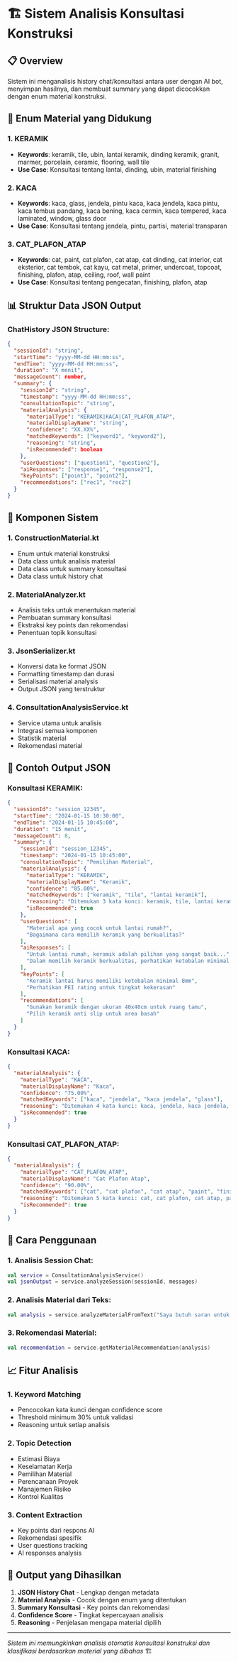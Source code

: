 # 🏗️ Sistem Analisis Konsultasi Konstruksi

## 📋 Overview

Sistem ini menganalisis history chat/konsultasi antara user dengan AI bot, menyimpan hasilnya, dan membuat summary yang dapat dicocokkan dengan enum material konstruksi.

## 🎯 Enum Material yang Didukung

### **1. KERAMIK**
- **Keywords**: keramik, tile, ubin, lantai keramik, dinding keramik, granit, marmer, porcelain, ceramic, flooring, wall tile
- **Use Case**: Konsultasi tentang lantai, dinding, ubin, material finishing

### **2. KACA**
- **Keywords**: kaca, glass, jendela, pintu kaca, kaca jendela, kaca pintu, kaca tembus pandang, kaca bening, kaca cermin, kaca tempered, kaca laminated, window, glass door
- **Use Case**: Konsultasi tentang jendela, pintu, partisi, material transparan

### **3. CAT_PLAFON_ATAP**
- **Keywords**: cat, paint, cat plafon, cat atap, cat dinding, cat interior, cat eksterior, cat tembok, cat kayu, cat metal, primer, undercoat, topcoat, finishing, plafon, atap, ceiling, roof, wall paint
- **Use Case**: Konsultasi tentang pengecatan, finishing, plafon, atap

## 📊 Struktur Data JSON Output

### **ChatHistory JSON Structure:**
```json
{
  "sessionId": "string",
  "startTime": "yyyy-MM-dd HH:mm:ss",
  "endTime": "yyyy-MM-dd HH:mm:ss", 
  "duration": "X menit",
  "messageCount": number,
  "summary": {
    "sessionId": "string",
    "timestamp": "yyyy-MM-dd HH:mm:ss",
    "consultationTopic": "string",
    "materialAnalysis": {
      "materialType": "KERAMIK|KACA|CAT_PLAFON_ATAP",
      "materialDisplayName": "string",
      "confidence": "XX.XX%",
      "matchedKeywords": ["keyword1", "keyword2"],
      "reasoning": "string",
      "isRecommended": boolean
    },
    "userQuestions": ["question1", "question2"],
    "aiResponses": ["response1", "response2"],
    "keyPoints": ["point1", "point2"],
    "recommendations": ["rec1", "rec2"]
  }
}
```

## 🔧 Komponen Sistem

### **1. ConstructionMaterial.kt**
- Enum untuk material konstruksi
- Data class untuk analisis material
- Data class untuk summary konsultasi
- Data class untuk history chat

### **2. MaterialAnalyzer.kt**
- Analisis teks untuk menentukan material
- Pembuatan summary konsultasi
- Ekstraksi key points dan rekomendasi
- Penentuan topik konsultasi

### **3. JsonSerializer.kt**
- Konversi data ke format JSON
- Formatting timestamp dan durasi
- Serialisasi material analysis
- Output JSON yang terstruktur

### **4. ConsultationAnalysisService.kt**
- Service utama untuk analisis
- Integrasi semua komponen
- Statistik material
- Rekomendasi material

## 📝 Contoh Output JSON

### **Konsultasi KERAMIK:**
```json
{
  "sessionId": "session_12345",
  "startTime": "2024-01-15 10:30:00",
  "endTime": "2024-01-15 10:45:00",
  "duration": "15 menit",
  "messageCount": 8,
  "summary": {
    "sessionId": "session_12345",
    "timestamp": "2024-01-15 10:45:00",
    "consultationTopic": "Pemilihan Material",
    "materialAnalysis": {
      "materialType": "KERAMIK",
      "materialDisplayName": "Keramik",
      "confidence": "85.00%",
      "matchedKeywords": ["keramik", "tile", "lantai keramik"],
      "reasoning": "Ditemukan 3 kata kunci: keramik, tile, lantai keramik",
      "isRecommended": true
    },
    "userQuestions": [
      "Material apa yang cocok untuk lantai rumah?",
      "Bagaimana cara memilih keramik yang berkualitas?"
    ],
    "aiResponses": [
      "Untuk lantai rumah, keramik adalah pilihan yang sangat baik...",
      "Dalam memilih keramik berkualitas, perhatikan ketebalan minimal 8mm..."
    ],
    "keyPoints": [
      "Keramik lantai harus memiliki ketebalan minimal 8mm",
      "Perhatikan PEI rating untuk tingkat kekerasan"
    ],
    "recommendations": [
      "Gunakan keramik dengan ukuran 40x40cm untuk ruang tamu",
      "Pilih keramik anti slip untuk area basah"
    ]
  }
}
```

### **Konsultasi KACA:**
```json
{
  "materialAnalysis": {
    "materialType": "KACA",
    "materialDisplayName": "Kaca",
    "confidence": "75.00%",
    "matchedKeywords": ["kaca", "jendela", "kaca jendela", "glass"],
    "reasoning": "Ditemukan 4 kata kunci: kaca, jendela, kaca jendela, glass",
    "isRecommended": true
  }
}
```

### **Konsultasi CAT_PLAFON_ATAP:**
```json
{
  "materialAnalysis": {
    "materialType": "CAT_PLAFON_ATAP",
    "materialDisplayName": "Cat Plafon Atap",
    "confidence": "90.00%",
    "matchedKeywords": ["cat", "cat plafon", "cat atap", "paint", "finishing"],
    "reasoning": "Ditemukan 5 kata kunci: cat, cat plafon, cat atap, paint, finishing",
    "isRecommended": true
  }
}
```

## 🚀 Cara Penggunaan

### **1. Analisis Session Chat:**
```kotlin
val service = ConsultationAnalysisService()
val jsonOutput = service.analyzeSession(sessionId, messages)
```

### **2. Analisis Material dari Teks:**
```kotlin
val analysis = service.analyzeMaterialFromText("Saya butuh saran untuk pemilihan keramik lantai")
```

### **3. Rekomendasi Material:**
```kotlin
val recommendation = service.getMaterialRecommendation(analysis)
```

## 📈 Fitur Analisis

### **1. Keyword Matching**
- Pencocokan kata kunci dengan confidence score
- Threshold minimum 30% untuk validasi
- Reasoning untuk setiap analisis

### **2. Topic Detection**
- Estimasi Biaya
- Keselamatan Kerja
- Pemilihan Material
- Perencanaan Proyek
- Manajemen Risiko
- Kontrol Kualitas

### **3. Content Extraction**
- Key points dari respons AI
- Rekomendasi spesifik
- User questions tracking
- AI responses analysis

## 🎯 Output yang Dihasilkan

1. **JSON History Chat** - Lengkap dengan metadata
2. **Material Analysis** - Cocok dengan enum yang ditentukan
3. **Summary Konsultasi** - Key points dan rekomendasi
4. **Confidence Score** - Tingkat kepercayaan analisis
5. **Reasoning** - Penjelasan mengapa material dipilih

---
*Sistem ini memungkinkan analisis otomatis konsultasi konstruksi dan klasifikasi berdasarkan material yang dibahas* 🏗️
